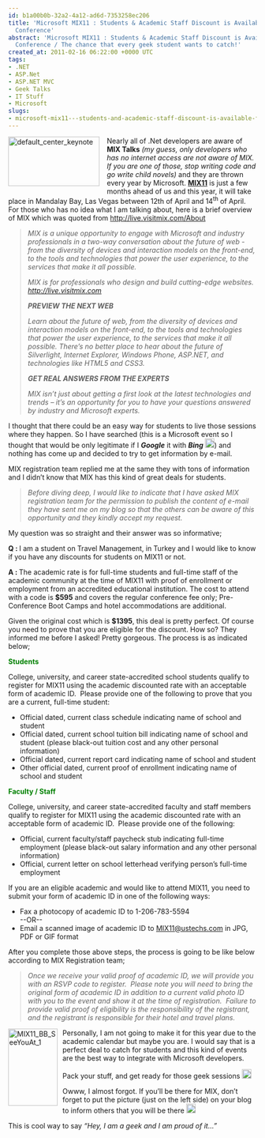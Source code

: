 ```yaml
---
id: b1a00b0b-32a2-4a12-ad6d-7353258ec206
title: 'Microsoft MIX11 : Students & Academic Staff Discount is Available For the
  Conference'
abstract: 'Microsoft MIX11 : Students & Academic Staff Discount is Available For the
  Conference / The chance that every geek student wants to catch!'
created_at: 2011-02-16 06:22:00 +0000 UTC
tags:
- .NET
- ASP.Net
- ASP.NET MVC
- Geek Talks
- IT Stuff
- Microsoft
slugs:
- microsoft-mix11---students-and-academic-staff-discount-is-available-for-the-conference
---
```


<p><a href="https://www.tugberkugurlu.com/content/images/uploadedbyauthors/wlw/2ae0a318492c_12B34/default_center_keynote.jpg"><img height="100" width="185" src="https://www.tugberkugurlu.com/content/images/uploadedbyauthors/wlw/2ae0a318492c_12B34/default_center_keynote_thumb.jpg" alt="default_center_keynote" title="default_center_keynote" style="background-image: none; margin-top: 0px; margin-right: 15px; margin-bottom: 15px; margin-left: 0px; padding-left: 0px; padding-right: 0px; display: inline; padding-top: 0px; float: left; border: 0px initial initial;" /></a>Nearly all of .Net developers are aware of <strong>MIX Talks</strong> <em>(my guess, only developers who has no internet access are not aware of MIX. If you are one of those, stop writing code and go write child novels) </em>and they are thrown every year by Microsoft. <strong><a target="_blank" rel="http://live.visitmix.com/" href="http://live.visitmix.com/" title="http://live.visitmix.com/">MIX11</a></strong> is just a few months ahead of us and this year, it will take place in Mandalay Bay, Las Vegas between 12th of April and 14<sup>th</sup> of April. For those who has no idea what I am talking about, here is a brief overview of MIX which was quoted from <a href="http://live.visitmix.com/About">http://live.visitmix.com/About</a></p>
<blockquote>
<p><em>MIX is a unique opportunity to engage with Microsoft and industry professionals in a two-way conversation about the future of web - from the diversity of devices and interaction models on the front-end, to the tools and technologies that power the user experience, to the services that make it all possible.</em></p>
<p><em>MIX is for professionals who design and build cutting-edge websites. </em><a href="http://live.visitmix.com"><em>http://live.visitmix.com</em></a></p>
<em><strong>PREVIEW THE NEXT WEB</strong> </em>
<p><em>Learn about the future of web, from the diversity of devices and interaction models on the front-end, to the tools and technologies that power the user experience, to the services that make it all possible. There&rsquo;s no better place to hear about the future of Silverlight, Internet Explorer, Windows Phone, ASP.NET, and technologies like HTML5 and CSS3.</em></p>
<p><strong><em>GET REAL ANSWERS FROM THE EXPERTS</em></strong></p>
<p><em>MIX isn&rsquo;t just about getting a first look at the latest technologies and trends &ndash; it&rsquo;s an opportunity for you to have your questions answered by industry and Microsoft experts.</em></p>
</blockquote>
<p>I thought that there could be an easy way for students to live those sessions where they happen. So I have searched (this is a Microsoft event so I thought that would be only legitimate if I <strong><em>Google</em></strong> it with <strong><em>Bing <img src="https://www.tugberkugurlu.com/content/images/uploadedbyauthors/wlw/2ae0a318492c_12B34/wlEmoticon-smile.png" alt="Smile" style="border-style: none;" width="19" height="19" /></em></strong>) and nothing has come up and decided to try to get information by e-mail.</p>
<p>MIX registration team replied me at the same they with tons of information and I didn&rsquo;t know that MIX has this kind of great deals for students.</p>
<blockquote>
<p><em>Before diving deep, I would like to indicate that I have asked MIX registration team for the permission to publish the content of e-mail they have sent me on my blog so that the others can be aware of this opportunity and they kindly accept my request.</em></p>
</blockquote>
<p>My question was so straight and their answer was so informative;</p>
<p><strong>Q : </strong>I am a student on Travel Management, in Turkey and I would like to know if you have any discounts for students on MIX11 or not.</p>
<p><strong>A : </strong>The academic rate is for full-time students and full-time staff of the academic community at the time of MIX11 with proof of enrollment or employment from an accredited educational institution. The cost to attend with a code is <strong>$595</strong> and covers the regular conference fee only; Pre-Conference Boot Camps and hotel accommodations are additional.</p>
<p>Given the original cost which is <strong>$1395</strong>, this deal is pretty perfect. Of course you need to prove that you are eligible for the discount. How so? They informed me before I asked! Pretty gorgeous. The process is as indicated below;</p>
<p><strong><span style="color: #008000;" color="#008000">Students</span></strong></p>
<p>College, university, and career state-accredited school students qualify to register for MIX11 using the academic discounted rate with an acceptable form of academic ID.&nbsp; Please provide one of the following to prove that you are a current, full-time student:</p>
<ul>
<li>Official dated, current class schedule indicating name of school and student </li>
<li>Official dated, current school tuition bill indicating name of school and student (please black-out tuition cost and any other personal information) </li>
<li>Official dated, current report card indicating name of school and student </li>
<li>Other official dated, current proof of enrollment indicating name of school and student </li>
</ul>
<p><span style="color: #008000;" color="#008000"><strong>Faculty / Staff</strong></span></p>
<p>College, university, and career state-accredited faculty and staff members qualify to register for MIX11 using the academic discounted rate with an acceptable form of academic ID.&nbsp; Please provide one of the following:</p>
<ul>
<li>Official, current faculty/staff paycheck stub indicating full-time employment (please black-out salary information and any other personal information) </li>
<li>Official, current letter on school letterhead verifying person&rsquo;s full-time employment </li>
</ul>
<p>If you are an eligible academic and would like to attend MIX11, you need to submit your form of academic ID in one of the following ways:</p>
<ul>
<li>Fax a photocopy of academic ID to 1-206-783-5594     <br />--OR--</li>
<li>Email a scanned image of academic ID to <a href="mailto:MIX11@ustechs.com">MIX11@ustechs.com</a> in JPG, PDF or GIF format</li>
</ul>
<p>After you complete those above steps, the process is going to be like below according to MIX Registration team;</p>
<blockquote>
<p><em>Once we receive your valid proof of academic ID, we will provide you with an RSVP code to register.&nbsp; Please note you will need to bring the original form of academic ID in addition to a current valid photo ID with you to the event and show it at the time of registration.&nbsp; Failure to provide valid proof of eligibility is the responsibility of the registrant, and the registrant is responsible for their hotel and travel plans.</em></p>
</blockquote>
<p><a href="https://www.tugberkugurlu.com/content/images/uploadedbyauthors/wlw/2ae0a318492c_12B34/MIX11_BB_SeeYouAt_1.gif"><img height="156" width="100" src="https://www.tugberkugurlu.com/content/images/uploadedbyauthors/wlw/2ae0a318492c_12B34/MIX11_BB_SeeYouAt_1_thumb.gif" alt="MIX11_BB_SeeYouAt_1" title="MIX11_BB_SeeYouAt_1" style="background-image: none; margin-top: 0px; margin-right: 10px; margin-bottom: 10px; margin-left: 0px; padding-left: 0px; padding-right: 0px; display: inline; padding-top: 0px; float: left; border: 0px initial initial;" /></a>Personally, I am not going to make it for this year due to the academic calendar but maybe you are. I would say that is a perfect deal to catch for students and this kind of events are the best way to integrate with Microsoft developers.</p>
<p>Pack your stuff, and get ready for those geek sessions <img src="https://www.tugberkugurlu.com/content/images/uploadedbyauthors/wlw/2ae0a318492c_12B34/wlEmoticon-smile.png" alt="Smile" style="border-style: none;" width="19" height="19" /></p>
<p>Owww, I almost forgot. If you&rsquo;ll be there for MIX, don&rsquo;t forget to put the picture (just on the left side) on your blog to inform others that you will be there <img src="https://www.tugberkugurlu.com/content/images/uploadedbyauthors/wlw/2ae0a318492c_12B34/wlEmoticon-smile.png" alt="Smile" style="border-style: none;" width="19" height="19" /></p>
<p>This is cool way to say <em>&ldquo;Hey, I am a geek and I am proud of it&hellip;&rdquo;</em></p>